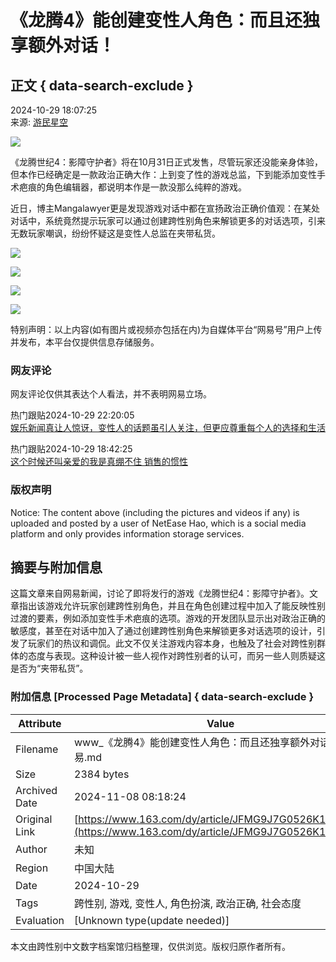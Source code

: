 # 《龙腾4》能创建变性人角色：而且还独享额外对话！

## 正文 { data-search-exclude }


2024-10-29 18:07:25  
来源: [游民星空](https://www.163.com/dy/media/T1502267589752.html)

![](https://nimg.ws.126.net/?url=http%3A%2F%2Fdingyue.ws.126.net%2F2024%2F1029%2Fdebfb2f3j00sm4202000yd000fa008lg.jpg&thumbnail=660x2147483647&quality=80&type=jpg)

《龙腾世纪4：影障守护者》将在10月31日正式发售，尽管玩家还没能亲身体验，但本作已经确定是一款政治正确大作：上到变了性的游戏总监，下到能添加变性手术疤痕的角色编辑器，都说明本作是一款没那么纯粹的游戏。

近日，博主Mangalawyer更是发现游戏对话中都在宣扬政治正确价值观：在某处对话中，系统竟然提示玩家可以通过创建跨性别角色来解锁更多的对话选项，引来无数玩家嘲讽，纷纷怀疑这是变性人总监在夹带私货。

![](https://nimg.ws.126.net/?url=http%3A%2F%2Fdingyue.ws.126.net%2F2024%2F1029%2F915a5e61j00sm4202000td000fa00jtg.jpg&thumbnail=660x2147483647&quality=80&type=jpg)

![](https://nimg.ws.126.net/?url=http%3A%2F%2Fdingyue.ws.126.net%2F2024%2F1029%2F1f6a7cafj00sm4202001dd000fa0047g.jpg&thumbnail=660x2147483647&quality=80&type=jpg)

![](https://nimg.ws.126.net/?url=http%3A%2F%2Fdingyue.ws.126.net%2F2024%2F1029%2Fbd03f749j00sm4202001ud000fa005gg.jpg&thumbnail=660x2147483647&quality=80&type=jpg)

![](https://nimg.ws.126.net/?url=http%3A%2F%2Fdingyue.ws.126.net%2F2024%2F1029%2F3e267540j00sm420200h2d000fa00k1g.jpg&thumbnail=660x2147483647&quality=80&type=jpg)

特别声明：以上内容(如有图片或视频亦包括在内)为自媒体平台“网易号”用户上传并发布，本平台仅提供信息存储服务。

### 网友评论

网友评论仅供其表达个人看法，并不表明网易立场。

热门跟贴2024-10-29 22:20:05  
[娱乐新闻真让人惊讶，变性人的话题虽引人关注，但更应尊重每个人的选择和生活](https://comment.tie.163.com/JFMG9J7G0526K1KN.html)

热门跟贴2024-10-29 18:42:25  
[这个时候还叫亲爱的我是真绷不住 销售的惯性](https://comment.tie.163.com/JFMG9J7G0526K1KN.html)

### 版权声明
Notice: The content above (including the pictures and videos if any) is uploaded and posted by a user of NetEase Hao, which is a social media platform and only provides information storage services.

## 摘要与附加信息

<!-- tcd_abstract -->
这篇文章来自网易新闻，讨论了即将发行的游戏《龙腾世纪4：影障守护者》。文章指出该游戏允许玩家创建跨性别角色，并且在角色创建过程中加入了能反映性别过渡的要素，例如添加变性手术疤痕的选项。游戏的开发团队显示出对政治正确的敏感度，甚至在对话中加入了通过创建跨性别角色来解锁更多对话选项的设计，引发了玩家们的热议和调侃。此文不仅关注游戏内容本身，也触及了社会对跨性别群体的态度与表现。这种设计被一些人视作对跨性别者的认可，而另一些人则质疑这是否为“夹带私货”。
<!-- tcd_abstract_end -->

### 附加信息 [Processed Page Metadata] { data-search-exclude }

| Attribute       | Value                                  |
|-----------------|----------------------------------------|
| Filename        | www_《龙腾4》能创建变性人角色：而且还独享额外对话！_-_网易.md                             |
| Size            | 2384 bytes                           |
| Archived Date   | 2024-11-08 08:18:24                             |
| Original Link   | [https://www.163.com/dy/article/JFMG9J7G0526K1KN.html](https://www.163.com/dy/article/JFMG9J7G0526K1KN.html)                       |
| Author          | 未知                               |
| Region          | 中国大陆                               |
| Date            | 2024-10-29                                 |
| Tags            | 跨性别, 游戏, 变性人, 角色扮演, 政治正确, 社会态度                                 |
| Evaluation            | [Unknown type(update needed)]                                 |
<!-- tcd_table_end -->

本文由跨性别中文数字档案馆归档整理，仅供浏览。版权归原作者所有。
